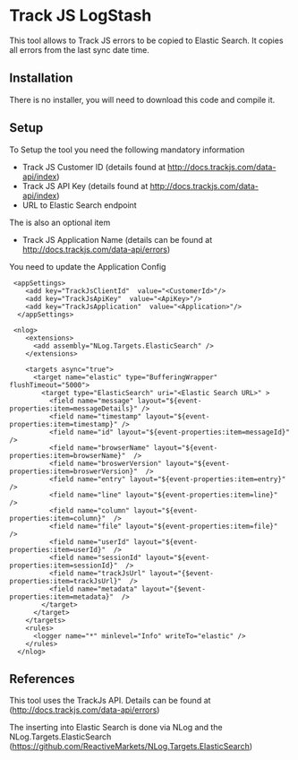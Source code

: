 ﻿# Track JS LogStash

This tool allows to Track JS errors to be copied to Elastic Search. It copies all errors from the last sync date time. 

## Installation

There is no installer, you will need to download this code and compile it.

## Setup

To Setup the tool you need the following mandatory information

* Track JS Customer ID (details found at http://docs.trackjs.com/data-api/index)
* Track JS API Key (details found at http://docs.trackjs.com/data-api/index)
* URL to Elastic Search endpoint

The is also an optional item 

* Track JS Application Name (details can be found at http://docs.trackjs.com/data-api/errors)


You need to update the Application Config

```
 <appSettings>
    <add key="TrackJsClientId"  value="<CustomerId>"/>
    <add key="TrackJsApiKey"  value="<ApiKey>"/>
    <add key="TrackJsApplication"  value="<Application>"/>
  </appSettings>
```

```
 <nlog>
    <extensions>
      <add assembly="NLog.Targets.ElasticSearch" />
    </extensions>

    <targets async="true">
      <target name="elastic" type="BufferingWrapper" flushTimeout="5000">
        <target type="ElasticSearch" uri="<Elastic Search URL>" >
          <field name="message" layout="${event-properties:item=messageDetails}" />
          <field name="timestamp" layout="${event-properties:item=timestamp}" />
          <field name="id" layout="${event-properties:item=messageId}" />
          <field name="browserName" layout="${event-properties:item=browserName}"  />
          <field name="broswerVersion" layout="${event-properties:item=broswerVersion}"  />
          <field name="entry" layout="${event-properties:item=entry}"  />
          <field name="line" layout="${event-properties:item=line}"  />
          <field name="column" layout="${event-properties:item=column}"  />
          <field name="file" layout="${event-properties:item=file}"  />
          <field name="userId" layout="${event-properties:item=userId}"  />
          <field name="sessionId" layout="${event-properties:item=sessionId}"  />
          <field name="trackJsUrl" layout="{$event-properties:item=trackJsUrl}"  />
          <field name="metadata" layout="{$event-properties:item=metadata}"  />
        </target>
      </target>
    </targets>
    <rules>
      <logger name="*" minlevel="Info" writeTo="elastic" />
    </rules>
  </nlog>
```


## References

This tool uses the TrackJs API. Details can be found at (http://docs.trackjs.com/data-api/errors)

The inserting into Elastic Search is done via  NLog and the NLog.Targets.ElasticSearch (https://github.com/ReactiveMarkets/NLog.Targets.ElasticSearch)
